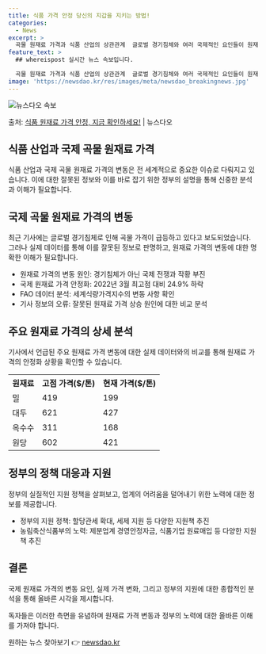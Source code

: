 ```yaml
---
title: 식품 가격 안정 당신의 지갑을 지키는 방법!
categories:
  - News
excerpt: >
  곡물 원재료 가격과 식품 산업의 상관관계  글로벌 경기침체와 여러 국제적인 요인들이 원재료 가격에 미치는 영…
feature_text: >
  ## whereispost 실시간 뉴스 속보입니다.

  곡물 원재료 가격과 식품 산업의 상관관계  글로벌 경기침체와 여러 국제적인 요인들이 원재료 가격에 미치는 영…
image: 'https://newsdao.kr/res/images/meta/newsdao_breakingnews.jpg'
---
```


![뉴스다오 속보](https://newsdao.kr/res/images/meta/newsdao_breakingnews.jpg)

<p>출처: <a href="https://newsdao.kr/4515" rel="dofollow">식품 원재료 가격 안정, 지금 확인하세요!</a> | 뉴스다오</p>

<h2 data-ke-size="size26">식품 산업과 국제 곡물 원재료 가격</h2>
<p data-ke-size="size16">식품 산업과 국제 곡물 원재료 가격의 변동은 전 세계적으로 중요한 이슈로 다뤄지고 있습니다. 이에 대한 잘못된 정보와 이를 바로 잡기 위한 정부의 설명을 통해 신중한 분석과 이해가 필요합니다.</p>

<h2 data-ke-size="size26">국제 곡물 원재료 가격의 변동</h2>
<p data-ke-size="size16">최근 기사에는 글로벌 경기침체로 인해 곡물 가격이 급등하고 있다고 보도되었습니다. 그러나 실제 데이터를 통해 이를 잘못된 정보로 판명하고, 원재료 가격의 변동에 대한 명확한 이해가 필요합니다.</p>
<ul>
<li>원재료 가격의 변동 원인: 경기침체가 아닌 국제 전쟁과 작황 부진</li>
<li>국제 원재료 가격 안정화: 2022년 3월 최고점 대비 24.9% 하락</li>
<li>FAO 데이터 분석: 세계식량가격지수의 변동 사항 확인</li>
<li>기사 정보의 오류: 잘못된 원재료 가격 상승 원인에 대한 비교 분석</li>
</ul>

<h2 data-ke-size="size26">주요 원재료 가격의 상세 분석</h2>
<p data-ke-size="size16">기사에서 언급된 주요 원재료 가격 변동에 대한 실제 데이터와의 비교를 통해 원재료 가격의 안정화 상황을 확인할 수 있습니다.</p>
<table>
<tr>
<th>원재료</th>
<th>고점 가격($/톤)</th>
<th>현재 가격($/톤)</th>
</tr>
<tr>
<td>밀</td>
<td>419</td>
<td>199</td>
</tr>
<tr>
<td>대두</td>
<td>621</td>
<td>427</td>
</tr>
<tr>
<td>옥수수</td>
<td>311</td>
<td>168</td>
</tr>
<tr>
<td>원당</td>
<td>602</td>
<td>421</td>
</tr>
</table>

<h2 data-ke-size="size26">정부의 정책 대응과 지원</h2>
<p data-ke-size="size16">정부의 실질적인 지원 정책을 살펴보고, 업계의 어려움을 덜어내기 위한 노력에 대한 정보를 제공합니다.</p>
<ul>
<li>정부의 지원 정책: 할당관세 확대, 세제 지원 등 다양한 지원책 추진</li>
<li>농림축산식품부의 노력: 제분업계 경영안정자금, 식품기업 원료매입 등 다양한 지원책 추진</li>
</ul>

<h2 data-ke-size="size26">결론</h2>
<p data-ke-size="size16">국제 원재료 가격의 변동 요인, 실제 가격 변화, 그리고 정부의 지원에 대한 종합적인 분석을 통해 올바른 시각을 제시합니다.</p>
<p data-ke-size="size16">독자들은 이러한 측면을 유념하며 원재료 가격 변동과 정부의 노력에 대한 올바른 이해를 가져야 합니다.</p>
<p data-ke-size="size16"></p> 

원하는 뉴스 찾아보기 👉 <a href="https://newsdao.kr" rel="dofollow">newsdao.kr</a>



